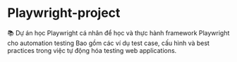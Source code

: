 # Playwright-project
📚 Dự án học Playwright cá nhân để học và thực hành framework Playwright cho automation testing Bao gồm các ví dụ test case, cấu hình và best practices trong việc tự động hóa testing web applications.
